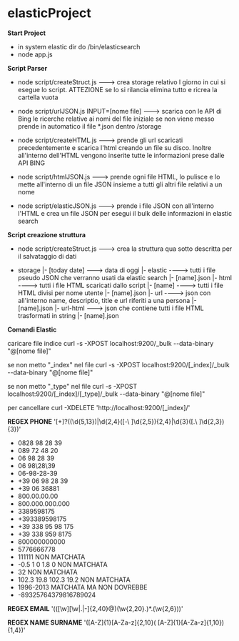 # elasticProject

**Start Project**

- in system elastic dir do /bin/elasticsearch
- node app.js

**Script Parser**

- node script/createStruct.js ---> crea storage relativo l giorno in cui si esegue lo script. ATTEZIONE se lo si rilancia elimina tutto e ricrea la cartella vuota

- node script/urlJSON.js INPUT=[nome file] ---> scarica con le API di Bing le ricerche relative ai nomi del file iniziale se non viene messo prende in automatico il file *.json dentro /storage

- node script/createHTML.js ---> prende gli url scaricati precedentemente e scarica l'html creando un file su disco. Inoltre all'interno dell'HTML vengono inserite tutte le informazioni prese dalle API BING

- node script/htmlJSON.js ---> prende ogni file HTML, lo pulisce e lo mette all'interno di un file JSON insieme a tutti gli altri file relativi a un nome

- node script/elasticJSON.js ---> prende i file JSON con all'interno l'HTML e crea un file JSON per esegui il bulk delle informazioni in elastic search

**Script creazione struttura**

- node script/createStruct.js ---> crea la struttura qua sotto descritta per il salvataggio di dati

- storage
	|- [today date] ---> data di oggi
		|- elastic ----> tutti i file pseudo JSON che verranno usati da elastic search
			|- [name].json
		|- html ----> tutti i file HTML scaricati dallo script
			|- [name] ----> tutti i file HTML divisi per nome utente
				|- [name].json
		|- url ----> json con all'interno name, descriptio, title e url riferiti a una persona
			|- [name].json
		|- url-html ---> json che contiene tutti i file HTML trasformati in string
			|- [name].json

**Comandi Elastic**

caricare file indice
curl -s -XPOST localhost:9200/_bulk --data-binary "@[nome file]"

se non metto "_index" nel file
curl -s -XPOST localhost:9200/[_index]/_bulk --data-binary "@[nome file]"

se non metto "_type" nel file
curl -s -XPOST localhost:9200/[_index]/[_type]/_bulk --data-binary "@[nome file]"

per cancellare
curl -XDELETE 'http://localhost:9200/[_index]/'


**REGEX PHONE**
'[\+]?((\d{5,13})|\d{2,4}([\-\\ ]\d{2,5}){2,4}|\d{3}([\.\\ ]\d{2,3}){3})'

- 0828 98 28 39
- 089 72 48 20
- 06 98 28 39
- 06 98\28\39
- 06-98-28-39
- +39 06 98 28 39
- +39 06 36881
- 800.00.00.00
- 800.000.000.000
- 3389598175
- +393389598175
- +39 338 95 98 175
- +39 338 959 8175
- 800000000000
- 5776666778
- 111111    NON MATCHATA
- -0.5 1 0 1.8 0    NON MATCHATA
- 32    NON MATCHATA
- 102.3 19.8 102.3 19.2    NON MATCHATA
- 1996-2013    MATCHATA MA NON DOVREBBE
- -89325764379816789024

**REGEX EMAIL**
'(([\w][\w|\.|\-]{2,40}\@)(\w{2,20}.)*.(\w{2,6}))'

**REGEX NAME SURNAME**
'([A-Z]{1}[A-Za-z]{2,10}( [A-Z]{1}[A-Za-z]{1,10}){1,4})'
